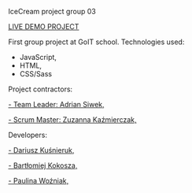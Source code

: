 IceCream project group 03

<a href="https://adriansiwek.github.io/team-project-IceCream-03/">LIVE DEMO PROJECT</a>

First group project at GoIT school.
Technologies used:
- JavaScript,
- HTML,
- CSS/Sass


Project contractors:

<a href="https://github.com/AdrianSiwek">- Team Leader: Adrian Siwek,</a>

<a href="https://github.com/Zuza29">- Scrum Master: Zuzanna Kaźmierczak,</a>

Developers:

<a href="https://github.com/dkusnieruk">- Dariusz Kuśnieruk,</a>

<a href="https://github.com/KokoszaKRA">- Bartłomiej Kokosza,</a>

<a href="https://github.com/PaulinaWozniak">- Paulina Woźniak,</a>



